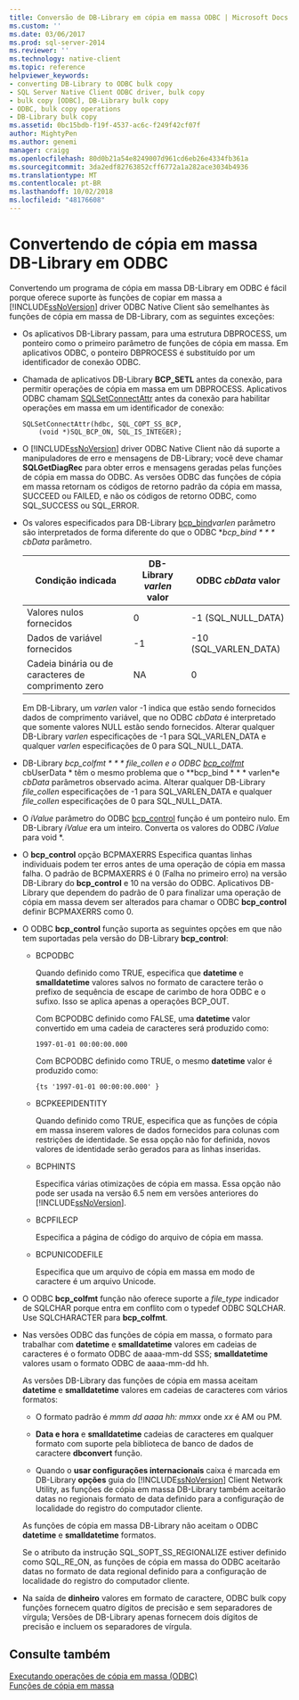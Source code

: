 ```yaml
---
title: Conversão de DB-Library em cópia em massa ODBC | Microsoft Docs
ms.custom: ''
ms.date: 03/06/2017
ms.prod: sql-server-2014
ms.reviewer: ''
ms.technology: native-client
ms.topic: reference
helpviewer_keywords:
- converting DB-Library to ODBC bulk copy
- SQL Server Native Client ODBC driver, bulk copy
- bulk copy [ODBC], DB-Library bulk copy
- ODBC, bulk copy operations
- DB-Library bulk copy
ms.assetid: 0bc15bdb-f19f-4537-ac6c-f249f42cf07f
author: MightyPen
ms.author: genemi
manager: craigg
ms.openlocfilehash: 80d0b21a54e8249007d961cd6eb26e4334fb361a
ms.sourcegitcommit: 3da2edf82763852cff6772a1a282ace3034b4936
ms.translationtype: MT
ms.contentlocale: pt-BR
ms.lasthandoff: 10/02/2018
ms.locfileid: "48176608"
---
```

# <a name="converting-from-db-library-to-odbc-bulk-copy"></a>Convertendo de cópia em massa DB-Library em ODBC
  Convertendo um programa de cópia em massa DB-Library em ODBC é fácil porque oferece suporte às funções de copiar em massa a [!INCLUDE[ssNoVersion](../../includes/ssnoversion-md.md)] driver ODBC Native Client são semelhantes às funções de cópia em massa de DB-Library, com as seguintes exceções:  
  
-   Os aplicativos DB-Library passam, para uma estrutura DBPROCESS, um ponteiro como o primeiro parâmetro de funções de cópia em massa. Em aplicativos ODBC, o ponteiro DBPROCESS é substituído por um identificador de conexão ODBC.  
  
-   Chamada de aplicativos DB-Library **BCP_SETL** antes da conexão, para permitir operações de cópia em massa em um DBPROCESS. Aplicativos ODBC chamam [SQLSetConnectAttr](../native-client-odbc-api/sqlsetconnectattr.md) antes da conexão para habilitar operações em massa em um identificador de conexão:  
  
    ```  
    SQLSetConnectAttr(hdbc, SQL_COPT_SS_BCP,  
        (void *)SQL_BCP_ON, SQL_IS_INTEGER);  
    ```  
  
-   O [!INCLUDE[ssNoVersion](../../includes/ssnoversion-md.md)] driver ODBC Native Client não dá suporte a manipuladores de erro e mensagens de DB-Library; você deve chamar **SQLGetDiagRec** para obter erros e mensagens geradas pelas funções de cópia em massa do ODBC. As versões ODBC das funções de cópia em massa retornam os códigos de retorno padrão da cópia em massa, SUCCEED ou FAILED, e não os códigos de retorno ODBC, como SQL_SUCCESS ou SQL_ERROR.  
  
-   Os valores especificados para DB-Library [bcp_bind](../native-client-odbc-extensions-bulk-copy-functions/bcp-bind.md)*varlen* parâmetro são interpretados de forma diferente do que o ODBC **bcp_bind * * * cbData* parâmetro.  
  
    |Condição indicada|DB-Library *varlen* valor|ODBC *cbData* valor|  
    |-------------------------|--------------------------------|-------------------------|  
    |Valores nulos fornecidos|0|-1 (SQL_NULL_DATA)|  
    |Dados de variável fornecidos|-1|-10 (SQL_VARLEN_DATA)|  
    |Cadeia binária ou de caracteres de comprimento zero|NA|0|  
  
     Em DB-Library, um *varlen* valor -1 indica que estão sendo fornecidos dados de comprimento variável, que no ODBC *cbData* é interpretado que somente valores NULL estão sendo fornecidos. Alterar qualquer DB-Library *varlen* especificações de -1 para SQL_VARLEN_DATA e qualquer *varlen* especificações de 0 para SQL_NULL_DATA.  
  
-   DB-Library  **bcp_colfmt * * * file_collen* e o ODBC [bcp_colfmt](../native-client-odbc-extensions-bulk-copy-functions/bcp-colfmt.md)* cbUserData * têm o mesmo problema que o **bcp_bind * * * varlen*e *cbData* parâmetros observado acima. Alterar qualquer DB-Library *file_collen* especificações de -1 para SQL_VARLEN_DATA e qualquer *file_collen* especificações de 0 para SQL_NULL_DATA.  
  
-   O *iValue* parâmetro do ODBC [bcp_control](../native-client-odbc-extensions-bulk-copy-functions/bcp-control.md) função é um ponteiro nulo. Em DB-Library *iValue* era um inteiro. Converta os valores do ODBC *iValue* para void *.  
  
-   O **bcp_control** opção BCPMAXERRS Especifica quantas linhas individuais podem ter erros antes de uma operação de cópia em massa falha. O padrão de BCPMAXERRS é 0 (Falha no primeiro erro) na versão DB-Library do **bcp_control** e 10 na versão do ODBC. Aplicativos DB-Library que dependem do padrão de 0 para finalizar uma operação de cópia em massa devem ser alterados para chamar o ODBC **bcp_control** definir BCPMAXERRS como 0.  
  
-   O ODBC **bcp_control** função suporta as seguintes opções em que não tem suportadas pela versão do DB-Library **bcp_control**:  
  
    -   BCPODBC  
  
         Quando definido como TRUE, especifica que **datetime** e **smalldatetime** valores salvos no formato de caractere terão o prefixo de sequência de escape de carimbo de hora ODBC e o sufixo. Isso se aplica apenas a operações BCP_OUT.  
  
         Com BCPODBC definido como FALSE, uma **datetime** valor convertido em uma cadeia de caracteres será produzido como:  
  
        ```  
        1997-01-01 00:00:00.000  
        ```  
  
         Com BCPODBC definido como TRUE, o mesmo **datetime** valor é produzido como:  
  
        ```  
        {ts '1997-01-01 00:00:00.000' }  
        ```  
  
    -   BCPKEEPIDENTITY  
  
         Quando definido como TRUE, especifica que as funções de cópia em massa inserem valores de dados fornecidos para colunas com restrições de identidade. Se essa opção não for definida, novos valores de identidade serão gerados para as linhas inseridas.  
  
    -   BCPHINTS  
  
         Especifica várias otimizações de cópia em massa. Essa opção não pode ser usada na versão 6.5 nem em versões anteriores do [!INCLUDE[ssNoVersion](../../includes/ssnoversion-md.md)].  
  
    -   BCPFILECP  
  
         Especifica a página de código do arquivo de cópia em massa.  
  
    -   BCPUNICODEFILE  
  
         Especifica que um arquivo de cópia em massa em modo de caractere é um arquivo Unicode.  
  
-   O ODBC **bcp_colfmt** função não oferece suporte a *file_type* indicador de SQLCHAR porque entra em conflito com o typedef ODBC SQLCHAR. Use SQLCHARACTER para **bcp_colfmt**.  
  
-   Nas versões ODBC das funções de cópia em massa, o formato para trabalhar com **datetime** e **smalldatetime** valores em cadeias de caracteres é o formato ODBC de aaaa-mm-dd SSS; **smalldatetime** valores usam o formato ODBC de aaaa-mm-dd hh.  
  
     As versões DB-Library das funções de cópia em massa aceitam **datetime** e **smalldatetime** valores em cadeias de caracteres com vários formatos:  
  
    -   O formato padrão é *mmm dd aaaa hh: mmxx* onde *xx* é AM ou PM.  
  
    -   **Data e hora** e **smalldatetime** cadeias de caracteres em qualquer formato com suporte pela biblioteca de banco de dados de caractere **dbconvert** função.  
  
    -   Quando o **usar configurações internacionais** caixa é marcada em DB-Library **opções** guia do [!INCLUDE[ssNoVersion](../../includes/ssnoversion-md.md)] Client Network Utility, as funções de cópia em massa DB-Library também aceitarão datas no regionais formato de data definido para a configuração de localidade do registro do computador cliente.  
  
     As funções de cópia em massa DB-Library não aceitam o ODBC **datetime** e **smalldatetime** formatos.  
  
     Se o atributo da instrução SQL_SOPT_SS_REGIONALIZE estiver definido como SQL_RE_ON, as funções de cópia em massa do ODBC aceitarão datas no formato de data regional definido para a configuração de localidade do registro do computador cliente.  
  
-   Na saída de **dinheiro** valores em formato de caractere, ODBC bulk copy funções fornecem quatro dígitos de precisão e sem separadores de vírgula; Versões de DB-Library apenas fornecem dois dígitos de precisão e incluem os separadores de vírgula.  
  
## <a name="see-also"></a>Consulte também  
 [Executando operações de cópia em massa &#40;ODBC&#41;](performing-bulk-copy-operations-odbc.md)   
 [Funções de cópia em massa](../native-client-odbc-extensions-bulk-copy-functions/sql-server-driver-extensions-bulk-copy-functions.md)  
  
  
